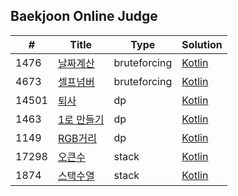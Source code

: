## Baekjoon Online Judge



|#    |Title                                            |Type         |Solution                                                                                  |
|-----|-------------------------------------------------|-------------|------------------------------------------------------------------------------------------|
|1476 |[날짜계산](https://www.acmicpc.net/problem/1476) |bruteforcing |[Kotlin](https://github.com/sujin-kk/algorithm/blob/main/BOJ/kotlin/bruteforcing/1476.kt) |
|4673 |[셀프넘버](https://www.acmicpc.net/problem/4673)|bruteforcing |[Kotlin](https://github.com/sujin-kk/algorithm/blob/main/BOJ/kotlin/bruteforcing/4673.kt)   |
|14501 |[퇴사](https://www.acmicpc.net/problem/14501) |dp |[Kotlin](https://github.com/sujin-kk/algorithm/blob/main/BOJ/kotlin/dp/14501.kt) |
|1463 |[1로 만들기](https://www.acmicpc.net/problem/1463) |dp |[Kotlin](https://github.com/sujin-kk/algorithm/blob/main/BOJ/kotlin/dp/1463.kt) |
|1149 |[RGB거리](https://www.acmicpc.net/problem/1149) |dp |[Kotlin](https://github.com/sujin-kk/algorithm/blob/main/BOJ/kotlin/dp/1149.kt) |
|17298 |[오큰수](https://www.acmicpc.net/problem/17298) |stack |[Kotlin](https://github.com/sujin-kk/algorithm/blob/main/BOJ/kotlin/stack/17298.kt) |
|1874 |[스택수열](https://www.acmicpc.net/problem/17298) |stack |[Kotlin](https://github.com/sujin-kk/algorithm/blob/main/BOJ/kotlin/stack/1874.kt) |
